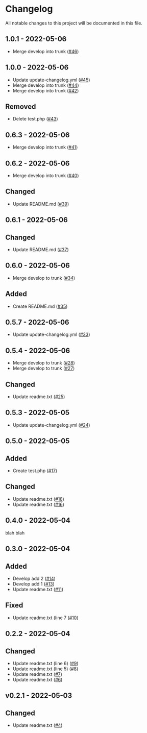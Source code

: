 # Changelog

All notable changes to this project will be documented in this file.

## 1.0.1 - 2022-05-06

- Merge develop into trunk ([#46](https://github.com/acicovic/keep-a-changelog-test/pull/46))

## 1.0.0 - 2022-05-06

- Update update-changelog.yml ([#45](https://github.com/acicovic/keep-a-changelog-test/pull/45))
- Merge develop into trunk ([#44](https://github.com/acicovic/keep-a-changelog-test/pull/44))
- Merge develop into trunk ([#42](https://github.com/acicovic/keep-a-changelog-test/pull/42))

## Removed

- Delete test.php ([#43](https://github.com/acicovic/keep-a-changelog-test/pull/43))

## 0.6.3 - 2022-05-06

- Merge develop into trunk ([#41](https://github.com/acicovic/keep-a-changelog-test/pull/41))

## 0.6.2 - 2022-05-06

- Merge develop into trunk ([#40](https://github.com/acicovic/keep-a-changelog-test/pull/40))

## Changed

- Update README.md ([#39](https://github.com/acicovic/keep-a-changelog-test/pull/39))

## 0.6.1 - 2022-05-06

## Changed

- Update README.md ([#37](https://github.com/acicovic/keep-a-changelog-test/pull/37))

## 0.6.0 - 2022-05-06

- Merge develop to trunk ([#34](https://github.com/acicovic/keep-a-changelog-test/pull/34))

## Added

- Create README.md ([#35](https://github.com/acicovic/keep-a-changelog-test/pull/35))

## 0.5.7 - 2022-05-06

- Update update-changelog.yml ([#33](https://github.com/acicovic/keep-a-changelog-test/pull/33))

## 0.5.4 - 2022-05-06

- Merge develop to trunk ([#28](https://github.com/acicovic/keep-a-changelog-test/pull/28))
- Merge develop to trunk ([#27](https://github.com/acicovic/keep-a-changelog-test/pull/27))

## Changed

- Update readme.txt ([#25](https://github.com/acicovic/keep-a-changelog-test/pull/25))

## 0.5.3 - 2022-05-05

- Update update-changelog.yml ([#24](https://github.com/acicovic/keep-a-changelog-test/pull/24))

## 0.5.0 - 2022-05-05

## Added

- Create test.php ([#17](https://github.com/acicovic/keep-a-changelog-test/pull/17))

## Changed

- Update readme.txt ([#18](https://github.com/acicovic/keep-a-changelog-test/pull/18))
- Update readme.txt ([#16](https://github.com/acicovic/keep-a-changelog-test/pull/16))

## 0.4.0 - 2022-05-04

blah blah

## 0.3.0 - 2022-05-04

## Added

- Develop add 2 ([#14](https://github.com/acicovic/keep-a-changelog-test/pull/14))
- Develop add 1 ([#13](https://github.com/acicovic/keep-a-changelog-test/pull/13))
- Update readme.txt ([#11](https://github.com/acicovic/keep-a-changelog-test/pull/11))

## Fixed

- Update readme.txt (line 7 ([#10](https://github.com/acicovic/keep-a-changelog-test/pull/10))

## 0.2.2 - 2022-05-04

## Changed

- Update readme.txt (line 6) ([#9](https://github.com/acicovic/keep-a-changelog-test/pull/9))
- Update readme.txt (line 5) ([#8](https://github.com/acicovic/keep-a-changelog-test/pull/8))
- Update readme.txt ([#7](https://github.com/acicovic/keep-a-changelog-test/pull/7))
- Update readme.txt ([#6](https://github.com/acicovic/keep-a-changelog-test/pull/6))

## v0.2.1 - 2022-05-03

## Changed

- Update readme.txt ([#4](https://github.com/acicovic/keep-a-changelog-test/pull/4))
